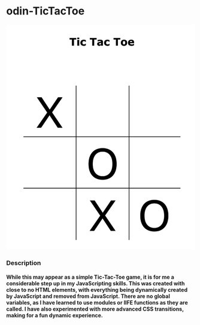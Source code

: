 # odin-TicTacToe
<img src="interface.png" alt="drawing" width="800"/>

### Description
#### While this may appear as a simple Tic-Tac-Toe game, it is for me a considerable step up in my JavaScripting skills. This was created with close to no HTML elements, with everything being dynamically created by JavaScript and removed from JavaScript. There are no global variables, as I have learned to use modules or IIFE functions as they are called. I have also experimented with more advanced CSS transitions, making for a fun dynamic experience. 




